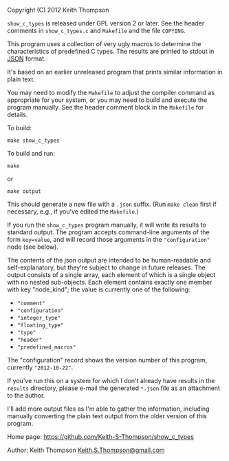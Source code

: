 Copyright (C) 2012 Keith Thompson

`show_c_types` is released under GPL version 2 or later.  See the
header comments in `show_c_types.c` and `Makefile` and the file
`COPYING`.

This program uses a collection of very ugly macros to determine the
characteristics of predefined C types.  The results are printed to
stdout in [JSON](http://www.json.org/) format.

It's based on an earlier unreleased program that prints similar
information in plain text.

You may need to modify the `Makefile` to adjust the compiler command
as appropriate for your system, or you may need to build and execute
the program manually.  See the header comment block in the `Makefile`
for details.

To build:

    make show_c_types

To build and run:

    make

or

    make output

This should generate a new file with a `.json` suffix.  (Run `make
clean` first if necessary, e.g., if you've edited the `Makefile`.)

If you run the `show_c_types` program manually, it will write
its results to standard output.  The program accepts command-line
arguments of the form `key=value`, and will record those arguments
in the `"configuration"` node (see below).

The contents of the json output are intended to be human-readable and
self-explanatory, but they're subject to change in future releases.
The output consists of a single array, each element of which is a
single object with no nested sub-objects.  Each element contains
exactly one member with key "node_kind"; the value is currently one
of the following:

- `"comment"`
- `"configuration"`
- `"integer_type"`
- `"floating_type"`
- `"type"`
- `"header"`
- `"predefined_macros"`

The "configuration" record shows the version number of this program,
currently `"2012-10-22"`.

If you've run this on a system for which I don't already have results
in the `results` directory, please e-mail the generated `*.json`
file as an attachment to the author.

I'll add more output files as I'm able to gather the information,
including manually converting the plain text output from the older
version of this program.

Home page: https://github.com/Keith-S-Thompson/show_c_types

Author: Keith Thompson <Keith.S.Thompson@gmail.com>
